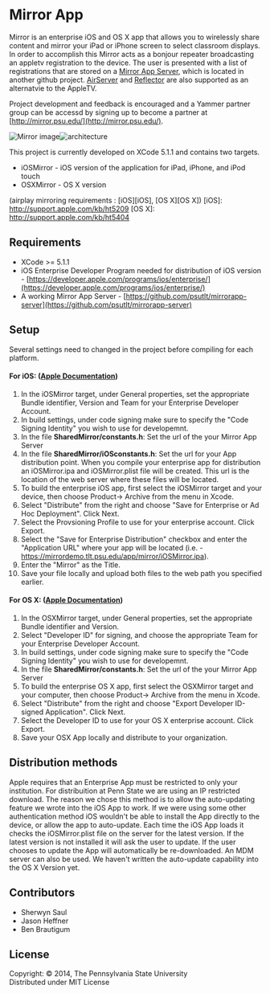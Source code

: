 Mirror App
=========

Mirror is an enterprise iOS and OS X app that allows you to wirelessly share content and mirror your iPad or iPhone screen to select classroom displays. In order to accomplish this Mirror acts as a bonjour repeater broadcasting an appletv registration to the device. The user is presented with a list of registrations that are stored on a [Mirror App Server](https://github.com/psutlt/mirrorapp-server), which is located in another github project. [AirServer](http://www.airserver.com/) and [Reflector](http://www.airsquirrels.com/reflector/) are also supported as an alternatvie to the AppleTV.

Project development and feedback is encouraged and a Yammer partner group can be accessd by signing up to become a partner at [http://mirror.psu.edu/](http://mirror.psu.edu/).  

![Mirror image](http://mirror.psu.edu/wp-content/uploads/sites/4426/2014/02/MirrorFrame-151x300.png)![architecture](https://sites.psu.edu/airplay/wp-content/uploads/sites/4426/2014/07/architecture.png)

This project is currently developed on XCode 5.1.1 and contains two targets.

* iOSMirror - iOS version of the application for iPad, iPhone, and iPod touch
* OSXMirror - OS X version

(airplay mirroring requirements : [iOS][iOS], [OS X][OS X])
[iOS]: http://support.apple.com/kb/ht5209
[OS X]: http://support.apple.com/kb/ht5404

## Requirements

 * XCode >= 5.1.1
 * iOS Enterprise Developer Program needed for distribution of iOS version - [https://developer.apple.com/programs/ios/enterprise/](https://developer.apple.com/programs/ios/enterprise/) 
 * A working Mirror App Server - [https://github.com/psutlt/mirrorapp-server](https://github.com/psutlt/mirrorapp-server)
 

## Setup

Several settings need to changed in the project before compiling for each platform.

#### For iOS: ([Apple Documentation](https://developer.apple.com/library/ios/documentation/IDEs/Conceptual/AppDistributionGuide/ConfiguringYourApp/ConfiguringYourApp.html#//apple_ref/doc/uid/TP40012582-CH28-SW1))

1. In the iOSMirror target, under General properties, set the appropriate Bundle identifier, Version and Team for your Enterprise Developer Account.
2. In build settings, under code signing make sure to specify the "Code Signing Identity" you wish to use for developemnt.
3. In the file **SharedMirror/constants.h**: Set the url of the your Mirror App Server
4. In the file **SharedMirror/iOSconstants.h**: Set the url for your App distribution point. When you compile your enterprise app for distribution an iOSMirror.ipa and iOSMirror.plist file will be created. This url is the location of the web server where these files will be located.
5. To build the enterprise iOS app, first select the iOSMirror target and your device, then choose Product-> Archive from the menu in Xcode.
6. Select "Distribute" from the right and choose "Save for Enterprise or Ad Hoc Deployment". Click Next.
7. Select the Provsioning Profile to use for your enterprise account. Click Export.
8. Select the "Save for Enterprise Distribution" checkbox and enter the "Application URL" where your app will be located (i.e. - https://mirrordemo.tlt.psu.edu/app/mirror/iOSMirror.ipa).
9. Enter the "Mirror" as the Title.
10. Save your file locally and upload both files to the web path you specified earlier.


#### For OS X: ([Apple Documentation](https://developer.apple.com/library/ios/documentation/IDEs/Conceptual/AppDistributionGuide/DistributingApplicationsOutside/DistributingApplicationsOutside.html#//apple_ref/doc/uid/TP40012582-CH12-SW2))

1. In the OSXMirror target, under General properties, set the appropriate Bundle identifier and Version.
2. Select "Developer ID" for signing, and choose the appropriate Team for your Enterprise Developer Account.
3. In build settings, under code signing make sure to specify the "Code Signing Identity" you wish to use for developemnt.
4. In the file **SharedMirror/constants.h**: Set the url of the your Mirror App Server
5. To build the enterprise OS X app, first select the OSXMirror target and your computer, then choose Product-> Archive from the menu in Xcode.
6. Select "Distribute" from the right and choose "Export Developer ID-signed Application". Click Next.
7. Select the Developer ID to use for your OS X enterprise account. Click Export.
8. Save your OSX App locally and distribute to your organization.

## Distribution methods

Apple requires that an Enterprise App must be restricted to only your institution. For distribuition at Penn State we are using an IP restricted download. The reason we chose this method is to allow the auto-updating feature we wrote into the iOS App to work. If we were using some other authentication method iOS wouldn't be able to install the App directly to the device, or allow the app to auto-update. Each time the iOS App loads it checks the iOSMirror.plist file on the server for the latest version. If the latest version is not installed it will ask the user to update. If the user chooses to update the App will automatically be re-downloaded. An MDM server can also be used. We haven't written the auto-update capability into the OS X Version yet.

## Contributors

* Sherwyn Saul 
* Jason Heffner
* Ben Brautigum 

## License

Copyright: © 2014, The Pennsylvania State University  
Distributed under MIT License
